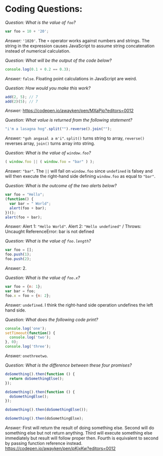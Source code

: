 # Coding Questions:

*Question: What is the value of `foo`?*
```javascript
var foo = 10 + '20';
```
*Answer:* `'1020'`. The `+` operator works against numbers and strings. The string in the expression causes JavaScript to assume string concatenation instead of numerical calculation.

*Question: What will be the output of the code below?*
```javascript
console.log(0.1 + 0.2 == 0.3);
```
*Answer:* `false`. Floating point calculations in JavaScript are weird.

*Question: How would you make this work?*
```javascript
add(2, 5); // 7
add(2)(5); // 7
```
*Answer:* https://codepen.io/awayken/pen/MXaPjp?editors=0012

*Question: What value is returned from the following statement?*
```javascript
"i'm a lasagna hog".split("").reverse().join("");
```
*Answer:* `"goh angasal a m'i"`. `split()` turns string to array, `reverse()` reverses array, `join()` turns array into string.

*Question: What is the value of `window.foo`?*
```javascript
( window.foo || ( window.foo = "bar" ) );
```
*Answer:* `"bar"`. The `||` will fail on `window.foo` since `undefined` is falsey and will then execute the right-hand side defining `window.foo` as equal to `"bar"`.

*Question: What is the outcome of the two alerts below?*
```javascript
var foo = "Hello";
(function() {
  var bar = " World";
  alert(foo + bar);
})();
alert(foo + bar);
```
*Answer:* Alert 1: `"Hello World"`. Alert 2: `"Hello undefined"` / Throws: Uncaught ReferenceError: bar is not defined

*Question: What is the value of `foo.length`?*
```javascript
var foo = [];
foo.push(1);
foo.push(2);
```
*Answer:* 2.

*Question: What is the value of `foo.x`?*
```javascript
var foo = {n: 1};
var bar = foo;
foo.x = foo = {n: 2};
```
*Answer:* `undefined`. I think the right-hand side operation undefines the left hand side.

*Question: What does the following code print?*
```javascript
console.log('one');
setTimeout(function() {
  console.log('two');
}, 0);
console.log('three');
```
*Answer:* `onethreetwo`.

*Question: What is the difference between these four promises?*
```javascript
doSomething().then(function () {
  return doSomethingElse();
});

doSomething().then(function () {
  doSomethingElse();
});

doSomething().then(doSomethingElse());

doSomething().then(doSomethingElse);
```
*Answer:* First will return the result of doing something else. Second will do something else but not return anything. Third will execute something else immediately but result will follow proper then. Fourth is equivalent to second by passing function reference instead. https://codepen.io/awayken/pen/pKjxKw?editors=0012
